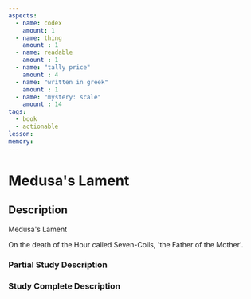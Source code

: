 ```yaml
---
aspects: 
  - name: codex
    amount: 1
  - name: thing
    amount : 1
  - name: readable
    amount : 1
  - name: "tally price"
    amount : 4
  - name: "written in greek"
    amount : 1
  - name: "mystery: scale"
    amount : 14
tags:
  - book
  - actionable
lesson: 
memory: 
---
```


# Medusa's Lament

## Description
Medusa's Lament

On the death of the Hour called Seven-Coils, 'the Father of the Mother'.
### Partial Study Description

### Study Complete Description
